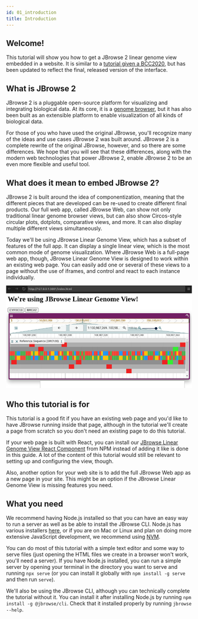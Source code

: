 ```yaml
---
id: 01_introduction
title: Introduction
---
```


## Welcome!

This tutorial will show you how to get a JBrowse 2 linear genome view embedded
in a website. It is similar to a
[tutorial given a BCC2020](../../bcc2020_embedding_jbrowse_01_getting_started),
but has been updated to reflect the final, released version of the interface.

## What is JBrowse 2

JBrowse 2 is a pluggable open-source platform for visualizing and integrating
biological data. At its core, it is a
[genome browser](https://en.wikipedia.org/wiki/Genome_browser), but it has also
been built as an extensible platform to enable visualization of all kinds of
biological data.

For those of you who have used the original JBrowse, you'll recognize many of
the ideas and use cases JBrowse 2 was built around. JBrowse 2 is a complete
rewrite of the original JBrowse, however, and so there are some differences. We
hope that you will see that these differences, along with the modern web
technologies that power JBrowse 2, enable JBrowse 2 to be an even more flexible
and useful tool.

## What does it mean to embed JBrowse 2?

JBrowse 2 is built around the idea of componentization, meaning that the
different pieces that are developed can be re-used to create different final
products. Our full web app, called JBrowse Web, can show not only traditional
linear genome browser views, but can also show Circos-style circular plots,
dotplots, comparative views, and more. It can also display multiple different
views simultaneously.

Today we'll be using JBrowse Linear Genome View, which has a subset of features
of the full app. It can display a single linear view, which is the most common
mode of genome visualization. Where JBrowse Web is a full-page web app, though,
JBrowse Linear Genome View is designed to work within an existing web page. You
can easily add one or several of these views to a page without the use of
iframes, and control and react to each instance individually.

![JBrowse Linear Genome View in a web page](./img/final.png)

## Who this tutorial is for

This tutorial is a good fit if you have an existing web page and you'd like to
have JBrowse running inside that page, although in the tutorial we'll create a
page from scratch so you don't need an existing page to do this tutorial.

If your web page is built with React, you can install our
[JBrowse Linear Genome View React Component](https://www.npmjs.com/package/@jbrowse/react-linear-genome-view)
from NPM instead of adding it like is done in this guide. A lot of the content
of this tutorial would still be relevant to setting up and configuring the view,
though.

Also, another option for your web site is to add the full JBrowse Web app as a
new page in your site. This might be an option if the JBrowse Linear Genome View
is missing features you need.

## What you need

We recommend having Node.js installed so that you can have an easy way to run a
server as well as be able to install the JBrowse CLI. Node.js has various
installers [here](https://nodejs.org/en/download/), or if you are on Mac or
Linux and plan on doing more extensive JavaScript development, we recommend
using [NVM](https://github.com/nvm-sh/nvm).

You can do most of this tutorial with a simple text editor and some way to serve
files (just opening the HTML files we create in a browser won't work, you'll
need a server). If you have Node.js installed, you can run a simple server by
opening your terminal in the directory you want to serve and running `npx serve`
(or you can install it globally with `npm install -g serve` and then run
`serve`).

We'll also be using the JBrowse CLI, although you can technically complete the
tutorial without it. You can install it after installing Node.js by running
`npm install -g @jbrowse/cli`. Check that it installed properly by running
`jbrowse --help`.
